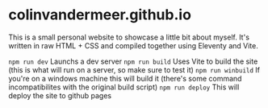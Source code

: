 # colinvandermeer.github.io

This is a small personal website to showcase a little bit about myself. It's written in raw HTML + CSS and compiled together using Eleventy and Vite.

`npm run dev` Launchs a dev server
`npm run build` Uses Vite to build the site (this is what will run on a server, so make sure to test it)
`npm run winbuild` If you're on a windows machine this will build it (there's some command incompatibilites with the original build script)
`npm run deploy` This will deploy the site to github pages
